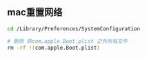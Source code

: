 

## mac重置网络

```bash
cd /Library/Preferences/SystemConfiguration

# 删除 除com.apple.Boot.plist 之外所有文件
rm -rf !(com.apple.Boot.plist)
```

